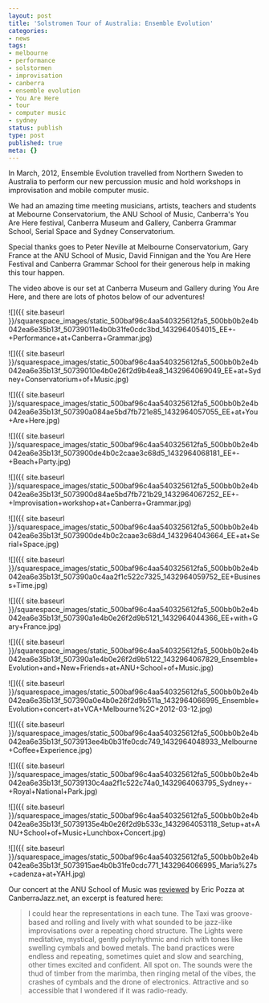 ```yaml
---
layout: post
title: 'Solstromen Tour of Australia: Ensemble Evolution'
categories:
- news
tags:
- melbourne
- performance
- solstormen
- improvisation
- canberra
- ensemble evolution
- You Are Here
- tour
- computer music
- sydney
status: publish
type: post
published: true
meta: {}
---
```



 

In March, 2012, 
Ensemble Evolution travelled from Northern Sweden to Australia to perform our new percussion music and hold workshops in improvisation and mobile computer music.


We had an amazing time meeting musicians, artists, teachers and students at Mebourne Conservatorium, the ANU School of Music, Canberra's You Are Here festival, Canberra Museum and Gallery, Canberra Grammar School, Serial Space and Sydney Conservatorium.


Special thanks goes to Peter Neville at Melbourne Conservatorium, Gary France at the ANU School of Music, David Finnigan and the You Are Here Festival and Canberra Grammar School for their generous help in making this tour happen.


The video above is our set at Canberra Museum and Gallery during You Are Here, and there are lots of photos below of our adventures!

![]({{ site.baseurl }}/squarespace_images/static_500baf96c4aa540325612fa5_500bb0b2e4b042ea6e35b13f_50739011e4b0b31fe0cdc3bd_1432964054015_EE+-+Performance+at+Canberra+Grammar.jpg)
  

  
   
![]({{ site.baseurl }}/squarespace_images/static_500baf96c4aa540325612fa5_500bb0b2e4b042ea6e35b13f_50739010e4b0e26f2d9b4ea8_1432964069049_EE+at+Sydney+Conservatorium+of+Music.jpg)
  

  
   
![]({{ site.baseurl }}/squarespace_images/static_500baf96c4aa540325612fa5_500bb0b2e4b042ea6e35b13f_507390a084ae5bd7fb721e85_1432964057055_EE+at+You+Are+Here.jpg)
  

  
   
![]({{ site.baseurl }}/squarespace_images/static_500baf96c4aa540325612fa5_500bb0b2e4b042ea6e35b13f_5073900de4b0c2caae3c68d5_1432964068181_EE+-+Beach+Party.jpg)
  

  
   
![]({{ site.baseurl }}/squarespace_images/static_500baf96c4aa540325612fa5_500bb0b2e4b042ea6e35b13f_5073900d84ae5bd7fb721b29_1432964067252_EE+-+Improvisation+workshop+at+Canberra+Grammar.jpg)
  

  
   
![]({{ site.baseurl }}/squarespace_images/static_500baf96c4aa540325612fa5_500bb0b2e4b042ea6e35b13f_5073900de4b0c2caae3c68d4_1432964043664_EE+at+Serial+Space.jpg)
  

  
   
![]({{ site.baseurl }}/squarespace_images/static_500baf96c4aa540325612fa5_500bb0b2e4b042ea6e35b13f_507390a0c4aa2f1c522c7325_1432964059752_EE+Business+Time.jpg)
  

  
   
![]({{ site.baseurl }}/squarespace_images/static_500baf96c4aa540325612fa5_500bb0b2e4b042ea6e35b13f_507390a1e4b0e26f2d9b5121_1432964044366_EE+with+Gary+France.jpg)
  

  
   
![]({{ site.baseurl }}/squarespace_images/static_500baf96c4aa540325612fa5_500bb0b2e4b042ea6e35b13f_507390a1e4b0e26f2d9b5122_1432964067829_Ensemble+Evolution+and+New+Friends+at+ANU+School+of+Music.jpg)
  

  
   
![]({{ site.baseurl }}/squarespace_images/static_500baf96c4aa540325612fa5_500bb0b2e4b042ea6e35b13f_507390a0e4b0e26f2d9b511a_1432964066995_Ensemble+Evolution+concert+at+VCA+Melbourne%2C+2012-03-12.jpg)
  

  
   
![]({{ site.baseurl }}/squarespace_images/static_500baf96c4aa540325612fa5_500bb0b2e4b042ea6e35b13f_5073913ee4b0b31fe0cdc749_1432964048933_Melbourne+Coffee+Experience.jpg)
  

  
   
![]({{ site.baseurl }}/squarespace_images/static_500baf96c4aa540325612fa5_500bb0b2e4b042ea6e35b13f_50739130c4aa2f1c522c74a0_1432964063795_Sydney+-+Royal+National+Park.jpg)
  

  
   
![]({{ site.baseurl }}/squarespace_images/static_500baf96c4aa540325612fa5_500bb0b2e4b042ea6e35b13f_50739135e4b0e26f2d9b533c_1432964053118_Setup+at+ANU+School+of+Music+Lunchbox+Concert.jpg)
  

  
   
![]({{ site.baseurl }}/squarespace_images/static_500baf96c4aa540325612fa5_500bb0b2e4b042ea6e35b13f_5073915ae4b0b31fe0cdc771_1432964066995_Maria%27s+cadenza+at+YAH.jpg)

Our concert at the ANU School of Music was 
[reviewed](http://canberrajazz.blogspot.com.au/2012/03/joy-of-buses.html) by Eric Pozza at CanberraJazz.net, an excerpt is featured here:


>I could hear the representations in each tune. The Taxi was groove-based and rolling and lively with what sounded to be jazz-like improvisations over a repeating chord structure. The Lights were meditative, mystical, gently polyrhythmic and rich with tones like swelling cymbals and bowed metals. The band practices were endless and repeating, sometimes quiet and slow and searching, other times excited and confident. All spot on. The sounds were the thud of timber from the marimba, then ringing metal of the vibes, the crashes of cymbals and the drone of electronics. Attractive and so accessible that I wondered if it was radio-ready.
